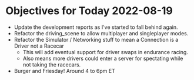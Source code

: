 # Objectives for Today 2022-08-19

- Update the development reports as I've started to fall behind again.
- Refactor the driving_scene to allow multiplayer and singleplayer modes.
- Refactor the Simulator / Networking stuff to mean a Connection is a Driver not a Racecar
  - This will add eventual support for driver swaps in endurance racing.
  - Also means more drivers could enter a server for spectating while not taking the racecars.
- Burger and Friesday!  Around 4 to 6pm ET
